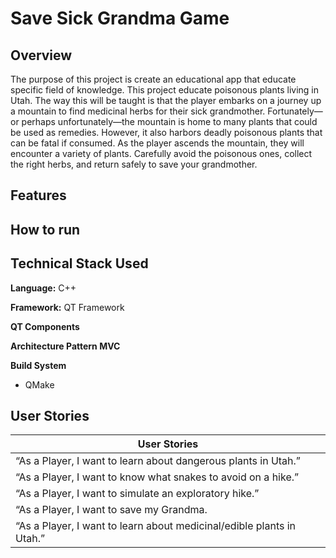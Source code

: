 # Save Sick Grandma Game

## Overview

The purpose of this project is create an educational app that educate specific field of knowledge. 
This project educate poisonous plants living in Utah. The way this will be taught is that the player embarks on a 
journey up a mountain to find medicinal herbs for their sick grandmother. Fortunately—or perhaps unfortunately—the mountain is 
home to many plants that could be used as remedies. However, it also harbors deadly poisonous plants that can be fatal if consumed. 
As the player ascends the mountain, they will encounter a variety of plants. Carefully avoid the poisonous ones, collect the right herbs, 
and return safely to save your grandmother.
  
## Features 
  

## How to run


## Technical Stack Used
  **Language:** C++
  
  **Framework:** QT Framework

  **QT Components**


  **Architecture Pattern MVC**

  **Build System**
  - QMake

## User Stories
| User Stories  |
| ------------- |
| “As a Player, I want to learn about dangerous plants in Utah.” |
| “As a Player, I want to know what snakes to avoid on a hike.” |
| “As a Player, I want to simulate an exploratory hike.” |
|“As a Player, I want to save my Grandma. |
|“As a Player, I want to learn about medicinal/edible plants in Utah.” |  

